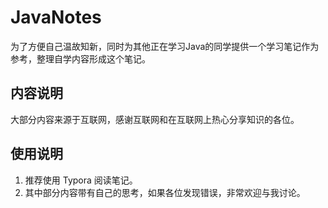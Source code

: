 # JavaNotes
为了方便自己温故知新，同时为其他正在学习Java的同学提供一个学习笔记作为参考，整理自学内容形成这个笔记。  
## 内容说明
大部分内容来源于互联网，感谢互联网和在互联网上热心分享知识的各位。
## 使用说明
1. 推荐使用 Typora 阅读笔记。
2. 其中部分内容带有自己的思考，如果各位发现错误，非常欢迎与我讨论。


